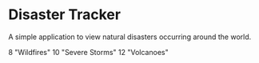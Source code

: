 # Disaster Tracker

A simple application to view natural disasters occurring around the world.


8 "Wildfires"
10 "Severe Storms"
12 "Volcanoes"
